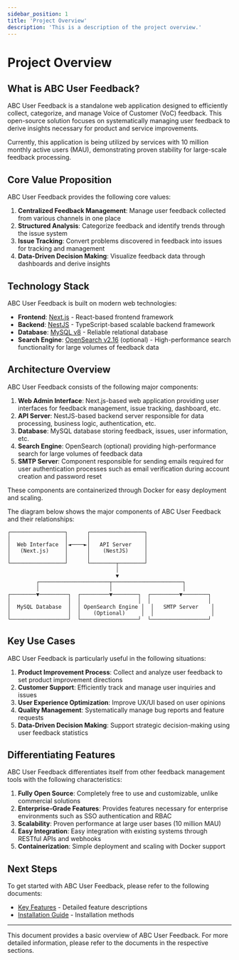 ```yaml
---
sidebar_position: 1
title: 'Project Overview'
description: 'This is a description of the project overview.'
---
```


# Project Overview

## What is ABC User Feedback?

ABC User Feedback is a standalone web application designed to efficiently collect, categorize, and manage Voice of Customer (VoC) feedback. This open-source solution focuses on systematically managing user feedback to derive insights necessary for product and service improvements.

Currently, this application is being utilized by services with 10 million monthly active users (MAU), demonstrating proven stability for large-scale feedback processing.

## Core Value Proposition

ABC User Feedback provides the following core values:

1. **Centralized Feedback Management**: Manage user feedback collected from various channels in one place
2. **Structured Analysis**: Categorize feedback and identify trends through the issue system
3. **Issue Tracking**: Convert problems discovered in feedback into issues for tracking and management
4. **Data-Driven Decision Making**: Visualize feedback data through dashboards and derive insights

## Technology Stack

ABC User Feedback is built on modern web technologies:

- **Frontend**: [Next.js](https://nextjs.org/) - React-based frontend framework
- **Backend**: [NestJS](https://nestjs.com/) - TypeScript-based scalable backend framework
- **Database**: [MySQL v8](https://www.mysql.com/) - Reliable relational database
- **Search Engine**: [OpenSearch v2.16](https://opensearch.org/) (optional) - High-performance search functionality for large volumes of feedback data

## Architecture Overview

ABC User Feedback consists of the following major components:

1. **Web Admin Interface**: Next.js-based web application providing user interfaces for feedback management, issue tracking, dashboard, etc.
2. **API Server**: NestJS-based backend server responsible for data processing, business logic, authentication, etc.
3. **Database**: MySQL database storing feedback, issues, user information, etc.
4. **Search Engine**: OpenSearch (optional) providing high-performance search for large volumes of feedback data
5. **SMTP Server**: Component responsible for sending emails required for user authentication processes such as email verification during account creation and password reset

These components are containerized through Docker for easy deployment and scaling.

The diagram below shows the major components of ABC User Feedback and their relationships:

```
┌─────────────────┐      ┌─────────────────┐
│                 │      │                 │
│  Web Interface  │◄────►│   API Server    │
│   (Next.js)     │      │    (NestJS)     │
│                 │      │                 │
└─────────────────┘      └────────┬────────┘
                                  │
                                  ▼
         ┌──────────────────────┬──────────────────────┐
         │                      │                      │
┌────────▼─────────┐  ┌─────────▼────────┐  ┌─────────▼────────┐
│                  │  │                  │  │                  │
│  MySQL Database  │  │ OpenSearch Engine │  │   SMTP Server    │
│                  │  │    (Optional)     │  │                  │
└──────────────────┘  └──────────────────┘  └──────────────────┘
```

## Key Use Cases

ABC User Feedback is particularly useful in the following situations:

1. **Product Improvement Process**: Collect and analyze user feedback to set product improvement directions
2. **Customer Support**: Efficiently track and manage user inquiries and issues
3. **User Experience Optimization**: Improve UX/UI based on user opinions
4. **Quality Management**: Systematically manage bug reports and feature requests
5. **Data-Driven Decision Making**: Support strategic decision-making using user feedback statistics

## Differentiating Features

ABC User Feedback differentiates itself from other feedback management tools with the following characteristics:

1. **Fully Open Source**: Completely free to use and customizable, unlike commercial solutions
2. **Enterprise-Grade Features**: Provides features necessary for enterprise environments such as SSO authentication and RBAC
3. **Scalability**: Proven performance at large user bases (10 million MAU)
4. **Easy Integration**: Easy integration with existing systems through RESTful APIs and webhooks
5. **Containerization**: Simple deployment and scaling with Docker support

## Next Steps

To get started with ABC User Feedback, please refer to the following documents:

- [Key Features](./02-key-features.md) - Detailed feature descriptions
- [Installation Guide](../02-getting-started/02-installation/01-docker-hub-images.md) - Installation methods

---

This document provides a basic overview of ABC User Feedback. For more detailed information, please refer to the documents in the respective sections.

